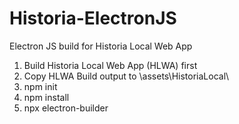 # Historia-ElectronJS
Electron JS build for Historia Local Web App

1. Build Historia Local Web App (HLWA) first
2. Copy HLWA Build output to \assets\HistoriaLocal\
3. npm init
4. npm install
5. npx electron-builder

